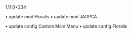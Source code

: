 1.11.0+234

• update mod Floralis
• update mod JAOPCA

• update config Custom Main Menu
• update config Floralis
